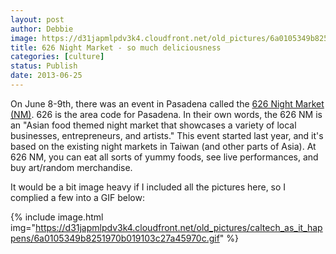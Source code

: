```yaml
---
layout: post
author: Debbie
image: https://d31japmlpdv3k4.cloudfront.net/old_pictures/6a0105349b8251970b01901dcba091970b-320wi.jpg
title: 626 Night Market - so much deliciousness 
categories: [culture]
status: Publish
date: 2013-06-25
---
```


On June 8-9th, there was an event in Pasadena called the <a href="https://www.626nightmarket.com/" target="_blank" title="626 Night Market (NM)">626 Night Market (NM)</a>. 626 is the area code for Pasadena. In their own words, the 626 NM is an "Asian food themed night market that showcases a variety of local businesses, entrepreneurs, and artists." This event started last year, and it's based on the existing night markets in Taiwan (and other parts of Asia). At 626 NM, you can eat all sorts of yummy foods, see live performances, and buy art/random merchandise.

It would be a bit image heavy if I included all the pictures here, so I complied a few into a GIF below:


{% include image.html img="https://d31japmlpdv3k4.cloudfront.net/old_pictures/caltech_as_it_happens/6a0105349b8251970b019103c27a45970c.gif" %}
